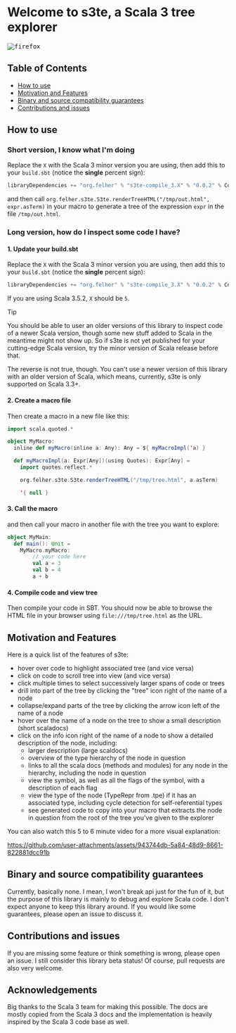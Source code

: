# Welcome to s3te, a Scala 3 tree explorer

<kbd>
  
![firefox](https://github.com/user-attachments/assets/ae4f492a-c466-4242-84ee-08c3d6c94a65)

</kbd>

## Table of Contents

- [How to use](#how-to-use)
- [Motivation and Features](#motivation-and-features)
- [Binary and source compatibility guarantees](#binary-and-source-compatibility-guarantees)
- [Contributions and issues](#contributions-and-issues)

## How to use

### Short version, I know what I'm doing

Replace the `X` with the Scala 3 minor version you are using, then add this to
your `build.sbt` (notice the **single** percent sign):

```scala
libraryDependencies += "org.felher" % "s3te-compile_3.X" % "0.0.2" % Compile
```

and then call `org.felher.s3te.S3te.renderTreeHTML("/tmp/out.html", expr.asTerm)`
in your macro to generate a tree of the expression `expr` in the file
`/tmp/out.html`.

### Long version, how do I inspect some code I have?

#### 1. Update your build.sbt
Replace the `X` with the Scala 3 minor version you are using, then add this to
your `build.sbt` (notice the **single** percent sign):

```scala
libraryDependencies += "org.felher" % "s3te-compile_3.X" % "0.0.2" % Compile
```

If you are using Scala 3.5.2, `X` should be `5`.

> [!TIP]
> You should be able to user an older versions of this library to inspect code
> of a newer Scala version, though some new stuff added to Scala in the
> meantime might not show up. So if s3te is not yet published for your
> cutting-edge Scala version, try the minor version of Scala release before
> that.
> 
> The reverse is not true, though. You can't use a newer version of this
> library with an older version of Scala, which means, currently, s3te is only
> supported on Scala 3.3+.

#### 2. Create a macro file
Then create a macro in a new file like this:
```scala
import scala.quoted.*

object MyMacro:
  inline def myMacro(inline a: Any): Any = ${ myMacroImpl('a) }

  def myMacroImpl(a: Expr[Any])(using Quotes): Expr[Any] =
    import quotes.reflect.*

    org.felher.s3te.S3te.renderTreeHTML("/tmp/tree.html", a.asTerm)

    '{ null }
```

#### 3. Call the macro
and then call your macro in another file with the tree you want to explore:
```scala
object MyMain:
  def main(): Unit =
    MyMacro.myMacro:
        // your code here
        val a = 3
        val b = 4
        a + b
```

#### 4. Compile code and view tree

Then compile your code in SBT. You should now be able to browse the HTML file
in your browser using `file:///tmp/tree.html` as the URL.

## Motivation and Features

Here is a quick list of the features of s3te:

- hover over code to highlight associated tree (and vice versa)
- click on code to scroll tree into view (and vice versa)
- click multiple times to select successively larger spans of code or trees
- drill into part of the tree by clicking the "tree" icon right of the name of a node
- collapse/expand parts of the tree by clicking the arrow icon left of the name of a node
- hover over the name of a node on the tree to show a small description (short scaladocs)
- click on the info icon right of the name of a node to show a detailed description of the node, including:
  - larger description (large scaldocs)
  - overview of the type hierarchy of the node in question
  - links to all the scala docs (methods and modules) for any node in the hierarchy, including the node in question
  - view the symbol, as well as all the flags of the symbol, with a description of each flag
  - view the type of the node (TypeRepr from .tpe) if it has an associated type, including cycle detection for self-referential types
  - see generated code to copy into your macro that extracts the node in question from the root of the tree you've given to the explorer

You can also watch this 5 to 6 minute video for a more visual explanation:

https://github.com/user-attachments/assets/943744db-5a84-48d9-8661-822881dcc91b

## Binary and source compatibility guarantees

Currently, basically none. I mean, I won't break api just for the fun of it,
but the purpose of this library is mainly to debug and explore Scala code. I
don't expect anyone to keep this library around. If you would like some
guarantees, please open an issue to discuss it.

## Contributions and issues

If you are missing some feature or think something is wrong, please open an
issue. I still consider this library beta status! Of course, pull requests are
also very welcome.

## Acknowledgements

Big thanks to the Scala 3 team for making this possible. The docs are mostly
copied from the Scala 3 docs and the implementation is heavily inspired by the
Scala 3 code base as well.
